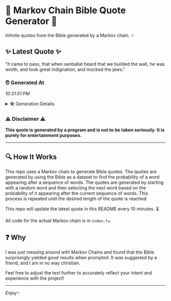 # 📖 Markov Chain Bible Quote Generator 📖

Infinite quotes from the Bible generated by a Markov chain. ✨

## ✨ Latest Quote ✨
"it came to pass, that when sanballat heard that we builded the wall, he was wroth, and took great indignation, and mocked the jews."

### ⏰ Generated At
*10:31:51 PM*

<details>
    <summary>🛠️ Generation Details</summary>
    <p>
        <strong>🌱 Seed:</strong> it<br>
        <strong>🔄 Iterations:</strong> 23<br>
        <strong>📜 Context History:</strong><br>[ it ]: came<br>[ it, came ]: to<br>[ it, came, to ]: pass,<br>[ it, came, to, pass, ]: that<br>[ it, came, to, pass,, that ]: when<br>[ it, came, to, pass,, that, when ]: sanballat<br>[ came, to, pass,, that, when, sanballat ]: heard<br>[ to, pass,, that, when, sanballat, heard ]: that<br>[ pass,, that, when, sanballat, heard, that ]: we<br>[ that, when, sanballat, heard, that, we ]: builded<br>[ when, sanballat, heard, that, we, builded ]: the<br>[ sanballat, heard, that, we, builded, the ]: wall,<br>[ heard, that, we, builded, the, wall, ]: he<br>[ that, we, builded, the, wall,, he ]: was<br>[ we, builded, the, wall,, he, was ]: wroth,<br>[ builded, the, wall,, he, was, wroth, ]: and<br>[ the, wall,, he, was, wroth,, and ]: took<br>[ wall,, he, was, wroth,, and, took ]: great<br>[ he, was, wroth,, and, took, great ]: indignation,<br>[ was, wroth,, and, took, great, indignation, ]: and<br>[ wroth,, and, took, great, indignation,, and ]: mocked<br>[ and, took, great, indignation,, and, mocked ]: the<br>[ took, great, indignation,, and, mocked, the ]: jews.<br>
    </p>
</details>

### ⚠️ Disclaimer ⚠️
**This quote is generated by a program and is not to be taken seriously. It is purely for entertainment purposes.**

---

## 🔍 How It Works

This repo uses a Markov chain to generate Bible quotes. The quotes are generated by using the Bible as a dataset to find the probability of a word appearing after a sequence of words. The quotes are generated by starting with a random word and then selecting the next word based on the probability of it appearing after the current sequence of words. This process is repeated until the desired length of the quote is reached.

This repo will update the latest quote in this README every 10 minutes. ⏳

All code for the actual Markov chain is in `index.ts`.

## ❓ Why

I was just messing around with Markov Chains and found that the Bible surprisingly yielded good results when prompted. 
It was suggested by a friend, and I am in no way christian.

Feel free to adjust the text further to accurately reflect your intent and experience with the project!

---

*Enjoy*✨
